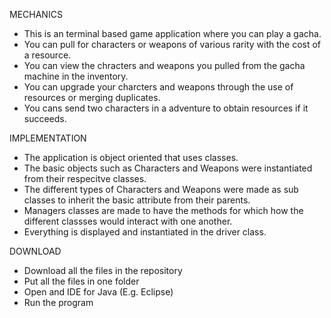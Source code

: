 MECHANICS
- This is an terminal based game application where you can play a gacha. 
- You can pull for characters or weapons of various rarity with the cost of a resource. 
- You can view the chracters and weapons you pulled from the gacha machine in the inventory.
- You can upgrade your charcters and weapons through the use of resources or merging duplicates.
- You cans send two characters in a adventure to obtain resources if it succeeds.

IMPLEMENTATION
- The application is object oriented that uses classes.
- The basic objects such as Characters and Weapons were instantiated from their respecitve classes.
- The different types of Characters and Weapons were made as sub classes to inherit the basic attribute from their parents.
- Managers classes are made to have the methods for which how the different classses would interact with one another.
- Everything is displayed and instantiated in the driver class.

DOWNLOAD
- Download all the files in the repository
- Put all the files in one folder
- Open and IDE for Java (E.g. Eclipse)
- Run the program
